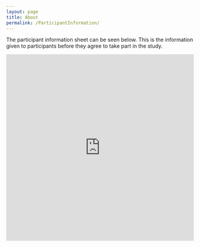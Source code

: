 ```yaml
---
layout: page
title: About
permalink: /ParticipantInformation/
---
```


The participant information sheet can be seen below. This is the information given to participants before they agree to take part in the study.

<embed src="https://mary-paterson.github.io/images/ParticipantInformationSheet.pdf" type="application/pdf" height="500px" width="100%"/>
